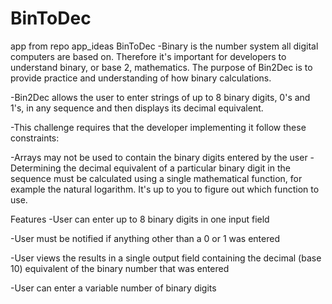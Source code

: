 # BinToDec
app from repo app_ideas
BinToDec
-Binary is the number system all digital computers are based on. Therefore it's important for developers to understand binary, or base 2, mathematics. The purpose of Bin2Dec is to provide practice and understanding of how binary calculations.

-Bin2Dec allows the user to enter strings of up to 8 binary digits, 0's and 1's, in any sequence and then displays its decimal equivalent.

-This challenge requires that the developer implementing it follow these constraints:

-Arrays may not be used to contain the binary digits entered by the user -Determining the decimal equivalent of a particular binary digit in the sequence must be calculated using a single mathematical function, for example the natural logarithm. It's up to you to figure out which function to use.

Features
-User can enter up to 8 binary digits in one input field

-User must be notified if anything other than a 0 or 1 was entered

-User views the results in a single output field containing the decimal (base 10) equivalent of the binary number that was entered

-User can enter a variable number of binary digits
